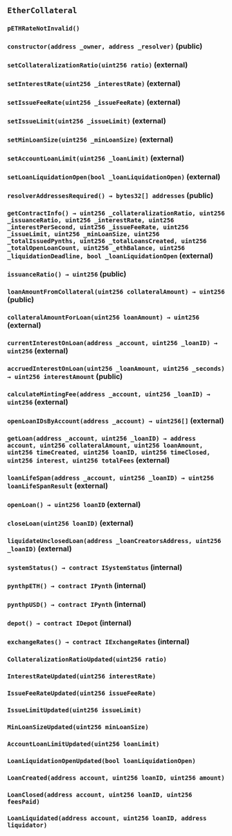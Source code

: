 ## `EtherCollateral`

### `pETHRateNotInvalid()`

### `constructor(address _owner, address _resolver)` (public)

### `setCollateralizationRatio(uint256 ratio)` (external)

### `setInterestRate(uint256 _interestRate)` (external)

### `setIssueFeeRate(uint256 _issueFeeRate)` (external)

### `setIssueLimit(uint256 _issueLimit)` (external)

### `setMinLoanSize(uint256 _minLoanSize)` (external)

### `setAccountLoanLimit(uint256 _loanLimit)` (external)

### `setLoanLiquidationOpen(bool _loanLiquidationOpen)` (external)

### `resolverAddressesRequired() → bytes32[] addresses` (public)

### `getContractInfo() → uint256 _collateralizationRatio, uint256 _issuanceRatio, uint256 _interestRate, uint256 _interestPerSecond, uint256 _issueFeeRate, uint256 _issueLimit, uint256 _minLoanSize, uint256 _totalIssuedPynths, uint256 _totalLoansCreated, uint256 _totalOpenLoanCount, uint256 _ethBalance, uint256 _liquidationDeadline, bool _loanLiquidationOpen` (external)

### `issuanceRatio() → uint256` (public)

### `loanAmountFromCollateral(uint256 collateralAmount) → uint256` (public)

### `collateralAmountForLoan(uint256 loanAmount) → uint256` (external)

### `currentInterestOnLoan(address _account, uint256 _loanID) → uint256` (external)

### `accruedInterestOnLoan(uint256 _loanAmount, uint256 _seconds) → uint256 interestAmount` (public)

### `calculateMintingFee(address _account, uint256 _loanID) → uint256` (external)

### `openLoanIDsByAccount(address _account) → uint256[]` (external)

### `getLoan(address _account, uint256 _loanID) → address account, uint256 collateralAmount, uint256 loanAmount, uint256 timeCreated, uint256 loanID, uint256 timeClosed, uint256 interest, uint256 totalFees` (external)

### `loanLifeSpan(address _account, uint256 _loanID) → uint256 loanLifeSpanResult` (external)

### `openLoan() → uint256 loanID` (external)

### `closeLoan(uint256 loanID)` (external)

### `liquidateUnclosedLoan(address _loanCreatorsAddress, uint256 _loanID)` (external)

### `systemStatus() → contract ISystemStatus` (internal)

### `pynthpETH() → contract IPynth` (internal)

### `pynthpUSD() → contract IPynth` (internal)

### `depot() → contract IDepot` (internal)

### `exchangeRates() → contract IExchangeRates` (internal)

### `CollateralizationRatioUpdated(uint256 ratio)`

### `InterestRateUpdated(uint256 interestRate)`

### `IssueFeeRateUpdated(uint256 issueFeeRate)`

### `IssueLimitUpdated(uint256 issueLimit)`

### `MinLoanSizeUpdated(uint256 minLoanSize)`

### `AccountLoanLimitUpdated(uint256 loanLimit)`

### `LoanLiquidationOpenUpdated(bool loanLiquidationOpen)`

### `LoanCreated(address account, uint256 loanID, uint256 amount)`

### `LoanClosed(address account, uint256 loanID, uint256 feesPaid)`

### `LoanLiquidated(address account, uint256 loanID, address liquidator)`
